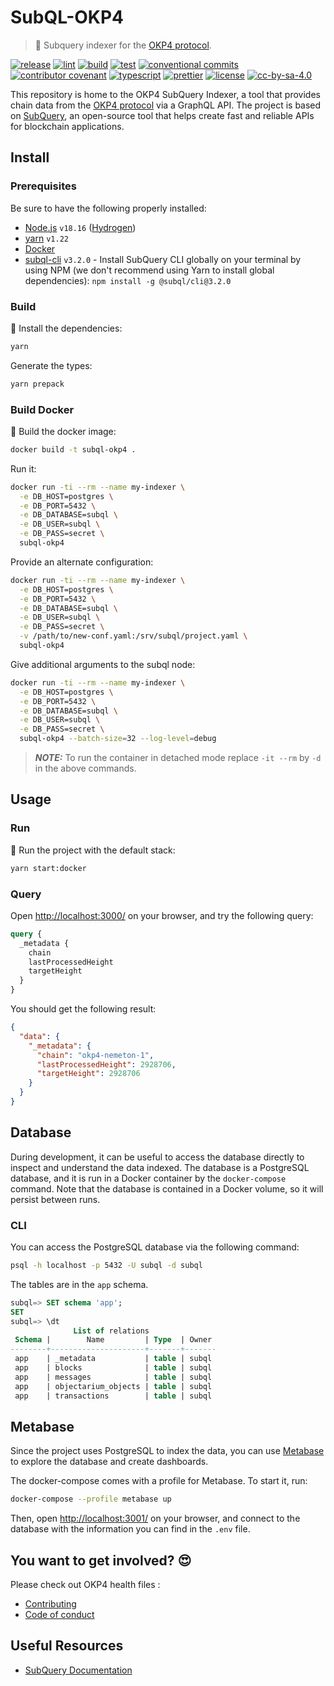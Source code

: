 # SubQL-OKP4

> 🔁 Subquery indexer for the [OKP4 protocol](https://okp4.network).

[![release](https://img.shields.io/github/v/release/okp4/subql-okp4?style=for-the-badge&logo=github)](https://github.com/okp4/subql-okp4/releases)
[![lint](https://img.shields.io/github/actions/workflow/status/okp4/subql-okp4/lint.yml?label=lint&style=for-the-badge&logo=github)](https://github.com/okp4/subql-okp4/actions/workflows/lint.yml)
[![build](https://img.shields.io/github/actions/workflow/status/okp4/subql-okp4/build.yml?branch=main&label=build&style=for-the-badge&logo=github)](https://github.com/okp4/subql-okp4/actions/workflows/build.yml)
[![test](https://img.shields.io/github/actions/workflow/status/okp4/dataverse-portal/test.yml?branch=main&label=test&style=for-the-badge&logo=github)](https://github.com/okp4/dataverse-portal/actions/workflows/test.yml)
[![conventional commits](https://img.shields.io/badge/Conventional%20Commits-1.0.0-yellow.svg?style=for-the-badge&logo=conventionalcommits)](https://conventionalcommits.org)
[![contributor covenant](https://img.shields.io/badge/Contributor%20Covenant-2.1-4baaaa.svg?style=for-the-badge)](https://github.com/okp4/.github/blob/main/CODE_OF_CONDUCT.md)
[![typescript](https://img.shields.io/badge/typescript-%23007ACC.svg?style=for-the-badge&logo=typescript&logoColor=white)](https://www.typescriptlang.org/)
[![prettier](https://img.shields.io/badge/prettier-1A2C34?style=for-the-badge&logo=prettier&logoColor=F7BA3E)](https://github.com/prettier/prettier)
[![license][bsd-3-clause-image]][bsd-3-clause]
[![cc-by-sa-4.0][cc-by-sa-image]][cc-by-sa]

This repository is home to the OKP4 SubQuery Indexer, a tool that provides chain data from the [OKP4 protocol](https://okp4.network) via a GraphQL API. The project is based on [SubQuery](https://subquery.network/), an open-source tool that helps create fast and reliable APIs for blockchain applications.

## Install

### Prerequisites

Be sure to have the following properly installed:

- [Node.js](https://nodejs.org/en/) `v18.16` ([Hydrogen](https://nodejs.org/en/blog/release/v18.16.0/))
- [yarn](https://yarnpkg.com/) `v1.22`
- [Docker](https://www.docker.com/)
- [subql-cli](https://academy.subquery.network/run_publish/cli.html#installation) `v3.2.0` - Install SubQuery CLI globally on your terminal by using NPM (we don't recommend using Yarn to install global dependencies): `npm install -g @subql/cli@3.2.0`

### Build

🚚 Install the dependencies:

```sh
yarn
```

Generate the types:

```sh
yarn prepack
```

### Build Docker

🐳 Build the docker image:

```sh
docker build -t subql-okp4 .
```

Run it:

```sh
docker run -ti --rm --name my-indexer \
  -e DB_HOST=postgres \
  -e DB_PORT=5432 \
  -e DB_DATABASE=subql \
  -e DB_USER=subql \
  -e DB_PASS=secret \
  subql-okp4
```

Provide an alternate configuration:

```sh
docker run -ti --rm --name my-indexer \
  -e DB_HOST=postgres \
  -e DB_PORT=5432 \
  -e DB_DATABASE=subql \
  -e DB_USER=subql \
  -e DB_PASS=secret \
  -v /path/to/new-conf.yaml:/srv/subql/project.yaml \
  subql-okp4
```

Give additional arguments to the subql node:

```sh
docker run -ti --rm --name my-indexer \
  -e DB_HOST=postgres \
  -e DB_PORT=5432 \
  -e DB_DATABASE=subql \
  -e DB_USER=subql \
  -e DB_PASS=secret \
  subql-okp4 --batch-size=32 --log-level=debug
```

> **_NOTE:_** To run the container in detached mode replace `-it --rm` by `-d` in the above commands.

## Usage

### Run

🚀 Run the project with the default stack:

```sh
yarn start:docker
```

### Query

Open <http://localhost:3000/> on your browser, and try the following query:

```graphql
query {
  _metadata {
    chain
    lastProcessedHeight
    targetHeight
  }
}
```

You should get the following result:

```json
{
  "data": {
    "_metadata": {
      "chain": "okp4-nemeton-1",
      "lastProcessedHeight": 2928706,
      "targetHeight": 2928706
    }
  }
}
```

## Database

During development, it can be useful to access the database directly to inspect and understand the data indexed. The database is a PostgreSQL database, and it is run in a Docker container by the `docker-compose` command. Note that the database is contained in a Docker volume, so it will persist between runs.

### CLI

You can access the PostgreSQL database via the following command:

```sh
psql -h localhost -p 5432 -U subql -d subql
```

The tables are in the `app` schema.

```sql
subql=> SET schema 'app';
SET
subql=> \dt
              List of relations
 Schema |        Name         | Type  | Owner
--------+---------------------+-------+-------
 app    | _metadata           | table | subql
 app    | blocks              | table | subql
 app    | messages            | table | subql
 app    | objectarium_objects | table | subql
 app    | transactions        | table | subql
```

## Metabase

Since the project uses PostgreSQL to index the data, you can use [Metabase](https://www.metabase.com/) to explore the database and create dashboards.

The docker-compose comes with a profile for Metabase. To start it, run:

```sh
docker-compose --profile metabase up
```

Then, open <http://localhost:3001/> on your browser, and connect to the database with the information you can find in the `.env` file.

## You want to get involved? 😍

Please check out OKP4 health files :

- [Contributing](https://github.com/okp4/.github/blob/main/CONTRIBUTING.md)
- [Code of conduct](https://github.com/okp4/.github/blob/main/CODE_OF_CONDUCT.md)

## Useful Resources

- [SubQuery Documentation](https://academy.subquery.network/)

[bsd-3-clause]: https://opensource.org/licenses/BSD-3-Clause
[bsd-3-clause-image]: https://img.shields.io/badge/License-BSD_3--Clause-blue.svg?style=for-the-badge
[cc-by-sa]: https://creativecommons.org/licenses/by-sa/4.0/
[cc-by-sa-image]: https://i.creativecommons.org/l/by-sa/4.0/88x31.png
